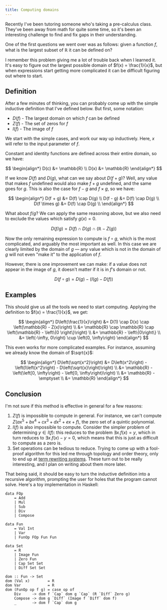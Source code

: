 ```yaml
---
title: Computing domains
---
```

Recently I've been tutoring someone who's taking a pre-calculus class. They've been away from math for quite some time, so it's been an interesting challenge to find and fix gaps in their understanding.

One of the first questions we went over was as follows: given a function $f$, what is the largest subset of $\mathbb{R}$ it can be defined on?

I remember this problem giving me a lot of trouble back when I learned it. It's easy to figure out the largest possible domain of $f(x) = \frac{1}{x}$, but when expressions start getting more complicated it can be difficult figuring out where to start.

Definition
--
After a few minutes of thinking, you can probably come up with the simple inductive definition that I've defined below. But first, some notation:

* $D(f)$ - The largest domain on which $f$ can be defined
* $Z(f)$ - The set of zeros for $f$
* $I(f)$ - The image of $f$

We start with the simple cases, and work our way up inductively. Here, $x$ will refer to the input parameter of $f$.

Constant and identity functions are defined across their entire domain, so we have:

$$
\begin{align*}
D(c) &= \mathbb{R} \\
D(x) &= \mathbb{R}
\end{align*}
$$

If we know $D(f)$ and $D(g)$, what can we say about $D(f + g)$? Well, any value that makes $f$ undefined would also make $f + g$ undefined, and the same goes for $g$. This is also the case for $f - g$ and $f \times g$, so we have:

$$
\begin{align*}
D(f + g) &= D(f) \cap D(g) \\
D(f - g) &= D(f) \cap D(g) \\
D(f \times g) &= D(f) \cap D(g) \\
\end{align*}
$$

What about $f / g$? We can apply the same reasoning above, but we also need to exclude the values which satisfy $g(x)=0$.

$$
D(f / g) = D(f) \cap D(g) \cap (\mathbb{R} - Z(g))
$$

Now the only remaining expression to compute is $f \circ g$, which is the most complicated, and arguably the most important as well. In this case we are clearly limited by the domain of $g$ &mdash; any value which is not in the domain of $g$ will not even "make it" to the application of $f$.

However, there is one improvement we can make: if a value does not appear in the image of $g$, it doesn't matter if it is in $f$'s domain or not.

$$
D(f \circ g) = D(g) - (I(g) - D(f))
$$

Examples
--
This should give us all the tools we need to start computing. Applying the definition to $f(x) = \frac{1}{x}$, we get:

$$
\begin{align*}
D\left(\frac{1}{x}\right) &= D(1) \cap D(x) \cap \left(\mathbb{R} - Z(x)\right) \\
&= \mathbb{R} \cap \mathbb{R} \cap \left(\mathbb{R} - \left\{0 \right\}\right) \\
&= \mathbb{R} - \left\{0\right\} \\
&= \left(-\infty, 0\right) \cup \left(0, \infty\right)
\end{align*}
$$

This even works for more complicated examples. For instance, assuming we already know the domain of $\sqrt{x}$:

$$
\begin{align*}
D\left(\sqrt{x^2}\right) &= D\left(x^2\right) - \left(I\left(x^2\right) - D\left(\sqrt{x}\right)\right) \\
&= \mathbb{R} - \left(\left[0, \infty\right) - \left[0, \infty\right)\right) \\
&= \mathbb{R} - \emptyset \\
&= \mathbb{R}
\end{align*}
$$

Conclusion
--
I'm not sure if this method is effective in general for a few reasons:

1. $Z(f)$ is impossible to compute in general. For instance, we can't compute $Z(ax^5 + bx^4 + cx^3 + dx^2 + ex + f)$, the zero set of a quintic polynomial.
2. $I(f)$ is also impossible to compute. Consider the simpler problem of determining $y \in I(f)$: this reduces to the problem $\exists x. f(x) = y$, which in turn reduces to $\exists x. f(x) - y = 0$, which means that this is just as difficult to compute as a zero is.
3. Set operations can be tedious to reduce. Trying to come up with a fool-proof algorithm for this led me through topology and order theory, only to end up at [term rewriting systems](https://en.wikipedia.org/wiki/Rewriting#Term_rewriting_systems). These turn out to be really interesting, and I plan on writing about them more later.

That being said, it should be easy to turn the inductive definition into a recursive algorithm, prompting the user for holes that the program cannot solve. Here's a toy implementation in Haskell:

```language-haskell
data FOp
    = Add
    | Mul
    | Sub
    | Div
    | Compose

data Fun
    = Val Int
    | Var
    | FunOp FOp Fun Fun

data Set
    = R
    | Image Fun
    | Zero Fun
    | Cap Set Set
    | Diff Set Set

dom :: Fun -> Set
dom (Val x)        = R
dom Var            = R
dom (FunOp op f g) = case op of
    Div     -> dom f `Cap` dom g `Cap` (R `Diff` Zero g)
    Compose -> dom g `Diff` (Image f `Diff` dom f)
    _       -> dom f `Cap` dom g
```
